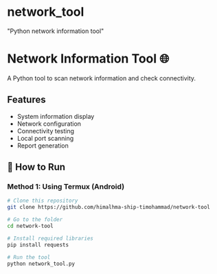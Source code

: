 # network_tool
"Python network information tool"
# Network Information Tool 🌐

A Python tool to scan network information and check connectivity.

## Features
- System information display
- Network configuration
- Connectivity testing
- Local port scanning
- Report generation

## 🚀 How to Run

### Method 1: Using Termux (Android)
```bash
# Clone this repository
git clone https://github.com/himalhma-ship-timohammad/network-tool

# Go to the folder
cd network-tool

# Install required libraries
pip install requests

# Run the tool
python network_tool.py

